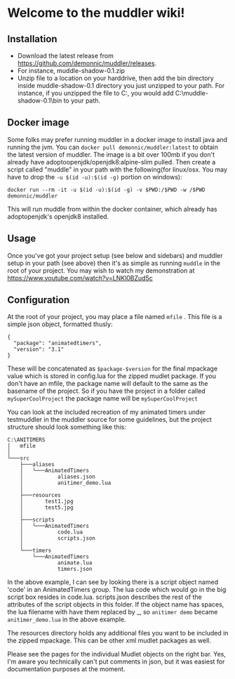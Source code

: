 # Welcome to the muddler wiki!

## Installation
* Download the latest release from https://github.com/demonnic/muddler/releases.
* For instance, muddle-shadow-0.1.zip
* Unzip file to a location on your harddrive, then add the bin directory inside muddle-shadow-0.1 directory you just unzipped to your path. For instance, if you unzipped the file to C:, you would add C:\muddle-shadow-0.1\bin to your path.

## Docker image
Some folks may prefer running muddler in a docker image to install java and running the jvm. You can `docker pull demonnic/muddler:latest` to obtain the latest version of muddler. The image is a bit over 100mb if you don't already have adoptoopenjdk/openjdk8:alpine-slim pulled. Then create a script called "muddle" in your path with the following(for linux/osx. You may have to drop the `-u $(id -u):$(id -g)` portion on windows):
```
docker run --rm -it -u $(id -u):$(id -g) -v $PWD:/$PWD -w /$PWD demonnic/muddler
```
This will run muddle from within the docker container, which already has adoptopenjdk's openjdk8 installed. 

## Usage
Once you've got your project setup (see below and sidebars) and muddler setup in your path (see above) then it's as simple as running `muddle` in the root of your project. 
You may wish to watch my demonstration at https://www.youtube.com/watch?v=LNKl0BZud5c

## Configuration
At the root of your project, you may place a file named `mfile` . This file is a simple json object, formatted thusly:
```
{
  "package": "animatedtimers",
  "version": "3.1"
}
```
These will be concatenated as `$package-$version` for the final mpackage value which is stored in config.lua for the zipped mudlet package. If you don't have an mfile, the package name will default to the same as the basename of the project. So if you have the project in a folder called `mySuperCoolProject` the package name will be `mySuperCoolProject`

You can look at the included recreation of my animated timers under testmuddler in the muddler source for some guidelines, but the project structure should look something like this:
```
C:\ANITIMERS
│   mfile
│
└───src
    ├───aliases
    │   └───AnimatedTimers
    │           aliases.json
    │           anitimer_demo.lua
    │
    ├───resources
    │       test1.jpg
    │       test5.jpg
    │
    ├───scripts
    │   └───AnimatedTimers
    │           code.lua
    │           scripts.json
    │
    └───timers
        └───AnimatedTimers
                animate.lua
                timers.json
```
In the above example, I can see by looking there is a script object named 'code' in an AnimatedTimers group. The lua code which would go in the big script box resides in code.lua. scripts.json describes the rest of the attributes of the script objects in this folder. If the object name has spaces, the lua filename with have them replaced by _, so `anitimer demo` became `anitimer_demo.lua` in the above example.

The resources directory holds any additional files you want to be included in the zipped mpackage. This can be other xml mudlet packages as well.

Please see the pages for the individual Mudlet objects on the right bar. Yes, I'm aware you technically can't put comments in json, but it was easiest for documentation purposes at the moment.

